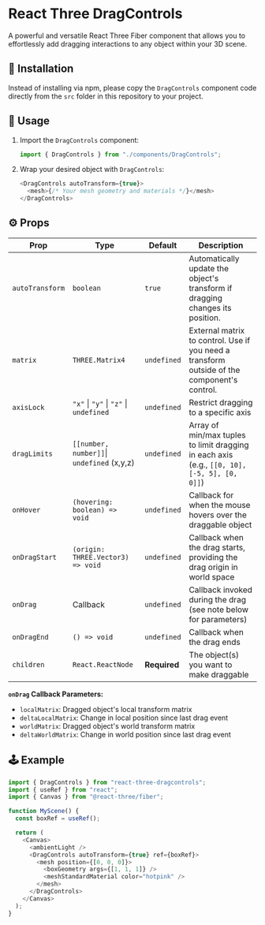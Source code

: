 # React Three DragControls

A powerful and versatile React Three Fiber component that allows you to effortlessly add dragging interactions to any object within your 3D scene.

## 🚀 Installation

Instead of installing via npm, please copy the `DragControls` component code directly from the `src` folder in this repository to your project.

## 💫 Usage

1. Import the `DragControls` component:

   ```javascript
   import { DragControls } from "./components/DragControls";
   ```

2. Wrap your desired object with `DragControls`:

   ```javascript
   <DragControls autoTransform={true}>
     <mesh>{/* Your mesh geometry and materials */}</mesh>
   </DragControls>
   ```

## ⚙️ Props

| Prop            | Type                                       | Default      | Description                                                                                 |
| --------------- | ------------------------------------------ | ------------ | ------------------------------------------------------------------------------------------- |
| `autoTransform` | `boolean`                                  | `true`       | Automatically update the object's transform if dragging changes its position.               |
| `matrix`        | `THREE.Matrix4`                            | `undefined`  | External matrix to control. Use if you need a transform outside of the component's control. |
| `axisLock`      | `"x"` \| `"y"` \| `"z"` \| `undefined`     | `undefined`  | Restrict dragging to a specific axis                                                        |
| `dragLimits`    | `[[number, number]]`\| `undefined` (x,y,z) | `undefined`  | Array of min/max tuples to limit dragging in each axis (e.g., `[[0, 10], [-5, 5], [0, 0]]`) |
| `onHover`       | `(hovering: boolean) => void`              | `undefined`  | Callback for when the mouse hovers over the draggable object                                |
| `onDragStart`   | `(origin: THREE.Vector3) => void`          | `undefined`  | Callback when the drag starts, providing the drag origin in world space                     |
| `onDrag`        | Callback                                   | `undefined`  | Callback invoked during the drag (see note below for parameters)                            |
| `onDragEnd`     | `() => void`                               | `undefined`  | Callback when the drag ends                                                                 |
| `children`      | `React.ReactNode`                          | **Required** | The object(s) you want to make draggable                                                    |

**`onDrag` Callback Parameters:**

- `localMatrix`: Dragged object's local transform matrix
- `deltaLocalMatrix`: Change in local position since last drag event
- `worldMatrix`: Dragged object's world transform matrix
- `deltaWorldMatrix`: Change in world position since last drag event

## 🕹️ Example

```javascript
import { DragControls } from "react-three-dragcontrols";
import { useRef } from "react";
import { Canvas } from "@react-three/fiber";

function MyScene() {
  const boxRef = useRef();

  return (
    <Canvas>
      <ambientLight />
      <DragControls autoTransform={true} ref={boxRef}>
        <mesh position={[0, 0, 0]}>
          <boxGeometry args={[1, 1, 1]} />
          <meshStandardMaterial color="hotpink" />
        </mesh>
      </DragControls>
    </Canvas>
  );
}
```
